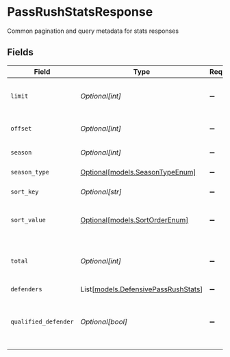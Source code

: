 # PassRushStatsResponse

Common pagination and query metadata for stats responses


## Fields

| Field                                                                      | Type                                                                       | Required                                                                   | Description                                                                | Example                                                                    |
| -------------------------------------------------------------------------- | -------------------------------------------------------------------------- | -------------------------------------------------------------------------- | -------------------------------------------------------------------------- | -------------------------------------------------------------------------- |
| `limit`                                                                    | *Optional[int]*                                                            | :heavy_minus_sign:                                                         | Maximum number of results returned                                         |                                                                            |
| `offset`                                                                   | *Optional[int]*                                                            | :heavy_minus_sign:                                                         | Number of records skipped                                                  |                                                                            |
| `season`                                                                   | *Optional[int]*                                                            | :heavy_minus_sign:                                                         | Season year                                                                |                                                                            |
| `season_type`                                                              | [Optional[models.SeasonTypeEnum]](../models/seasontypeenum.md)             | :heavy_minus_sign:                                                         | Type of NFL season                                                         | REG                                                                        |
| `sort_key`                                                                 | *Optional[str]*                                                            | :heavy_minus_sign:                                                         | Field used for sorting                                                     |                                                                            |
| `sort_value`                                                               | [Optional[models.SortOrderEnum]](../models/sortorderenum.md)               | :heavy_minus_sign:                                                         | Sort direction for ordered results                                         | DESC                                                                       |
| `total`                                                                    | *Optional[int]*                                                            | :heavy_minus_sign:                                                         | Total number of items matching the criteria                                |                                                                            |
| `defenders`                                                                | List[[models.DefensivePassRushStats](../models/defensivepassrushstats.md)] | :heavy_minus_sign:                                                         | N/A                                                                        |                                                                            |
| `qualified_defender`                                                       | *Optional[bool]*                                                           | :heavy_minus_sign:                                                         | Whether results are filtered to qualified defenders only                   | false                                                                      |